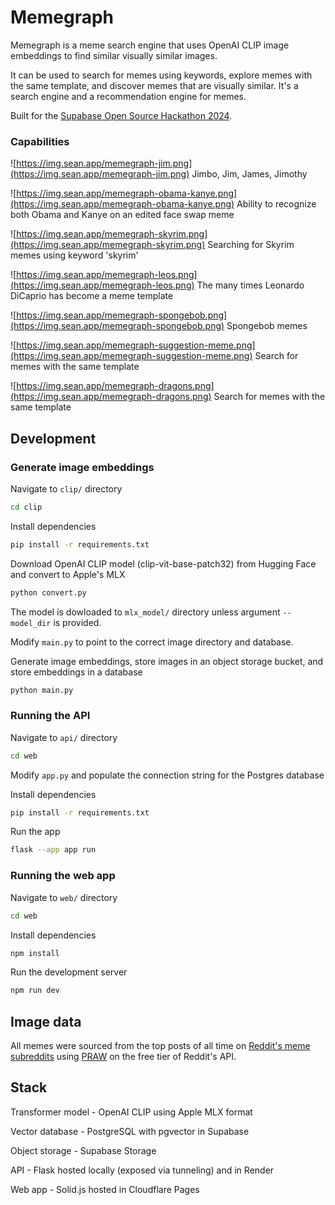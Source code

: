 # Memegraph

Memegraph is a meme search engine that uses OpenAI CLIP image embeddings to find similar visually similar images.

It can be used to search for memes using keywords, explore memes with the same template, and discover memes that are visually similar. It's a search engine and a recommendation engine for memes.

Built for the [Supabase Open Source Hackathon 2024](https://supabase.com/blog/supabase-oss-hackathon).

### Capabilities

![https://img.sean.app/memegraph-jim.png](https://img.sean.app/memegraph-jim.png)
Jimbo, Jim, James, Jimothy

![https://img.sean.app/memegraph-obama-kanye.png](https://img.sean.app/memegraph-obama-kanye.png)
Ability to recognize both Obama and Kanye on an edited face swap meme

![https://img.sean.app/memegraph-skyrim.png](https://img.sean.app/memegraph-skyrim.png)
Searching for Skyrim memes using keyword 'skyrim'

![https://img.sean.app/memegraph-leos.png](https://img.sean.app/memegraph-leos.png)
The many times Leonardo DiCaprio has become a meme template

![https://img.sean.app/memegraph-spongebob.png](https://img.sean.app/memegraph-spongebob.png)
Spongebob memes

![https://img.sean.app/memegraph-suggestion-meme.png](https://img.sean.app/memegraph-suggestion-meme.png)
Search for memes with the same template

![https://img.sean.app/memegraph-dragons.png](https://img.sean.app/memegraph-dragons.png)
Search for memes with the same template

## Development

### Generate image embeddings

Navigate to `clip/` directory

```bash
cd clip
```

Install dependencies

```bash
pip install -r requirements.txt
```

Download OpenAI CLIP model (clip-vit-base-patch32) from Hugging Face and convert to Apple's MLX

```bash
python convert.py
```

The model is dowloaded to `mlx_model/` directory unless argument `--model_dir` is provided.

Modify `main.py` to point to the correct image directory and database.

Generate image embeddings, store images in an object storage bucket, and store embeddings in a database

```bash
python main.py
```

### Running the API

Navigate to `api/` directory

```bash
cd web
```

Modify `app.py` and populate the connection string for the Postgres database

Install dependencies

```bash
pip install -r requirements.txt
```

Run the app

```bash
flask --app app run
```

### Running the web app

Navigate to `web/` directory

```bash
cd web
```

Install dependencies

```bash
npm install
```

Run the development server

```bash
npm run dev
```

## Image data

All memes were sourced from the top posts of all time on [Reddit's meme subreddits](https://www.reddit.com/t/memes) using [PRAW](https://praw.readthedocs.io/en/stable/) on the free tier of Reddit's API.

## Stack

Transformer model - OpenAI CLIP using Apple MLX format

Vector database - PostgreSQL with pgvector in Supabase

Object storage - Supabase Storage

API - Flask hosted locally (exposed via tunneling) and in Render

Web app - Solid.js hosted in Cloudflare Pages
